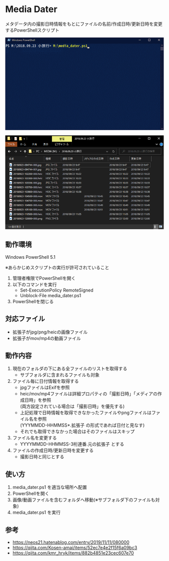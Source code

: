 # Media Dater

メタデータ内の撮影日時情報をもとにファイルの名前/作成日時/更新日時を変更するPowerShellスクリプト

![screen1](img/screen1.gif)

![screen2](img/screen2.png)

## 動作環境

Windows PowerShell 5.1

※あらかじめスクリプトの実行が許可されていること

1. 管理者権限でPowerShellを開く
2. 以下のコマンドを実行
    - Set-ExecutionPolicy RemoteSigned
    - Unblock-File media_dater.ps1
3. PowerShellを閉じる

## 対応ファイル

- 拡張子がjpg/png/heicの画像ファイル
- 拡張子がmov/mp4の動画ファイル

## 動作内容

1. 現在のフォルダの下にある全ファイルのリストを取得する
   - サブフォルダに含まれるファイルも対象
2. ファイル毎に日付情報を取得する
   - jpgファイルはExifを参照
   - heic/mov/mp4ファイルは詳細プロパティの「撮影日時」「メディアの作成日時」を参照  
       (両方設定されている場合は「撮影日時」を優先する)
   - 上記処理で日時情報を取得できなかったファイルやpngファイルはファイル名を参照  
     (YYYMMDD-HHMMSS\*.拡張子 の形式であれば日付と見なす)
   - それでも取得できなかった場合はそのファイルはスキップ
3. ファイル名を変更する
   - YYYYMMDD-HHMMSS-3桁連番.元の拡張子 とする
4. ファイルの作成日時/更新日時を変更する
   - 撮影日時と同じとする

## 使い方

1. media_dater.ps1 を適当な場所へ配置
2. PowerShellを開く
3. 画像/動画ファイルを含むフォルダへ移動(※サブフォルダ下のファイルも対象)
4. media_dater.ps1 を実行

## 参考

- https://neos21.hatenablog.com/entry/2019/11/11/080000
- https://qiita.com/Kosen-amai/items/52ec7e4e2f15f6a09bc3
- https://qiita.com/kmr_hryk/items/882b4851e23cec607e70

